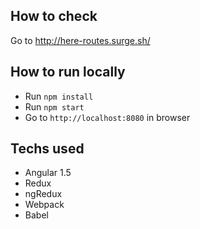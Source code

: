 ## How to check

Go to http://here-routes.surge.sh/

## How to run locally

* Run `npm install`
* Run `npm start`
* Go to `http://localhost:8080` in browser

## Techs used

* Angular 1.5
* Redux
* ngRedux
* Webpack
* Babel
